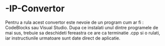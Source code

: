 # -IP-Convertor

Pentru a rula acest convertor este nevoie de un program cum ar fi : CodeBlocks sau Visual Studio.
Dupa ce instalati unul dintre programele de mai sus, trebuie sa deschideti fereastra ce are ca terminatie .cpp si o rulati, iar instructiunile urmatoare sunt date direct de aplicatie.

